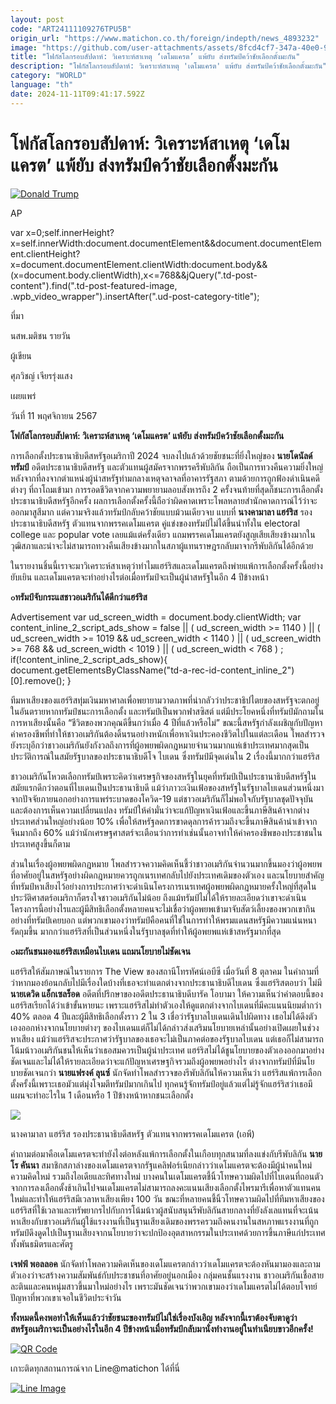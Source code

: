 ```yaml
---
layout: post
code: "ART24111109276TPU5B"
origin_url: "https://www.matichon.co.th/foreign/indepth/news_4893232"
image: "https://github.com/user-attachments/assets/8fcd4cf7-347a-40e0-9441-fcbabe5fab9d"
title: "โฟกัสโลกรอบสัปดาห์: วิเคราะห์สาเหตุ ‘เดโมแครต’ แพ้ยับ ส่งทรัมป์คว้าชัยเลือกตั้งมะกัน"
description: "โฟกัสโลกรอบสัปดาห์: วิเคราะห์สาเหตุ 'เดโมแครต' แพ้ยับ ส่งทรัมป์คว้าชัยเลือกตั้งมะกัน"
category: "WORLD"
language: "th"
date: 2024-11-11T09:41:17.592Z
---
```


# โฟกัสโลกรอบสัปดาห์: วิเคราะห์สาเหตุ ‘เดโมแครต’ แพ้ยับ ส่งทรัมป์คว้าชัยเลือกตั้งมะกัน

[![](https://www.matichon.co.th/wp-content/uploads/2024/11/โฟกัสโลก-รูปใหญ่-728.jpg "Donald Trump")](https://www.matichon.co.th/wp-content/uploads/2024/11/โฟกัสโลก-รูปใหญ่-728.jpg)

AP

var x=0;self.innerHeight?x=self.innerWidth:document.documentElement&&document.documentElement.clientHeight?x=document.documentElement.clientWidth:document.body&&(x=document.body.clientWidth),x<=768&&jQuery(".td-post-content").find(".td-post-featured-image, .wpb\_video\_wrapper").insertAfter(".ud-post-category-title");

ที่มา

นสพ.มติชน รายวัน

ผู้เขียน

ศุภวิชญ์ เจียรรุ่งแสง

เผยแพร่

วันที่ 11 พฤศจิกายน 2567

**โฟกัสโลกรอบสัปดาห์: วิเคราะห์สาเหตุ ‘เดโมแครต’ แพ้ยับ ส่งทรัมป์คว้าชัยเลือกตั้งมะกัน**

การเลือกตั้งประธานาธิบดีสหรัฐอเมริกาปี 2024 จบลงไปแล้วด้วยชัยชนะที่ยิ่งใหญ่ของ **นายโดนัลด์ ทรัมป์** อดีตประธานาธิบดีสหรัฐ และตัวแทนผู้สมัครจากพรรครีพับลิกัน ถือเป็นการทวงคืนความยิ่งใหญ่หลังจากที่ลงจากตำแหน่งผู้นำสหรัฐท่ามกลางเหตุจลาจลที่อาคารรัฐสภา ตามด้วยการถูกฟ้องดำเนินคดีต่างๆ ที่ถาโถมเข้ามา การรอดชีวิตจากความพยายามลอบสังหารถึง 2 ครั้งจนท้ายที่สุดก็ชนะการเลือกตั้งประธานาธิบดีสหรัฐอีกครั้ง ผลการเลือกตั้งครั้งนี้ถือว่าผิดคาดเพราะโพลหลายสำนักคาดการณ์ไว้ว่าจะออกมาสูสีมาก แต่ความจริงแล้วทรัมป์กลับคว้าชัยแบบม้วนเดียวจบ แบบที่ **นางคามาลา แฮร์ริส** รองประธานาธิบดีสหรัฐ ตัวแทนจากพรรคเดโมแครต คู่แข่งของทรัมป์ไม่ได้ขึ้นนำทั้งใน electoral college และ popular vote เลยแม้แต่ครั้งเดียว แถมพรรคเดโมแครตยังสูญเสียเสียงข้างมากในวุฒิสภาและน่าจะไม่สามารถทวงคืนเสียงข้างมากในสภาผู้แทนราษฎรกลับมาจากรีพับลิกันได้อีกด้วย

ในรายงานชิ้นนี้เราจะมาวิเคราะห์สาเหตุว่าทำไมแฮร์ริสและเดโมแครตถึงพ่ายแพ้การเลือกตั้งครั้งนี้อย่างยับเยิน และเดโมแครตจะทำอย่างไรต่อเมื่อทรัมป์จะเป็นผู้นำสหรัฐในอีก 4 ปีข้างหน้า

**๐ทรัมป์จับกระแสชาวอเมริกันได้ดีกว่าแฮร์ริส**

Advertisement var ud\_screen\_width = document.body.clientWidth; var content\_inline\_2\_script\_ads\_show = false || ( ud\_screen\_width >= 1140 ) || ( ud\_screen\_width >= 1019 && ud\_screen\_width < 1140 ) || ( ud\_screen\_width >= 768 && ud\_screen\_width < 1019 ) || ( ud\_screen\_width < 768 ) ; if(!content\_inline\_2\_script\_ads\_show){ document.getElementsByClassName("td-a-rec-id-content\_inline\_2")\[0\].remove(); }

ทีมหาเสียงของแฮร์ริสทุ่มเงินมหาศาลเพื่อพยายามวาดภาพที่น่ากลัวว่าประชาธิปไตยของสหรัฐจะตกอยู่ในอันตรายหากทรัมป์ชนะการเลือกตั้ง และทรัมป์เป็นพวกฟาสซิสต์ แต่มีประโยคหนึ่งที่ทรัมป์มักถามในการหาเสียงนั้นคือ “ชีวิตของพวกคุณดีขึ้นกว่าเมื่อ 4 ปีที่แล้วหรือไม่” ขณะนี้สหรัฐกำลังเผชิญกับปัญหาค่าครองชีพที่ทำให้ชาวอเมริกันต้องดิ้นรนอย่างหนักเพื่อหาเงินประคองชีวิตไปในแต่ละเดือน โพลสำรวจยังระบุอีกว่าชาวอเมริกันยังกังวลถึงการที่ผู้อพยพผิดกฎหมายจำนวนมากแห่เข้าประเทศมากสุดเป็นประวัติการณ์ในสมัยรัฐบาลของประธานาธิบดีโจ ไบเดน ซึ่งทรัมป์มีจุดเด่นใน 2 เรื่องนี้มากกว่าแฮร์ริส

ชาวอเมริกันโหวตเลือกทรัมป์เพราะคิดว่าเศรษฐกิจของสหรัฐในยุคที่ทรัมป์เป็นประธานาธิบดีสหรัฐในสมัยแรกดีกว่าตอนที่ไบเดนเป็นประธานาธิบดี แม้ว่าภาวะเงินเฟ้อของสหรัฐในรัฐบาลไบเดนส่วนหนึ่งมาจากปัจจัยภายนอกอย่างการแพร่ระบาดของโควิด-19 แต่ชาวอเมริกันก็ไม่พอใจกับรัฐบาลชุดปัจจุบันและต้องการเห็นความเปลี่ยนแปลง ทรัมป์ให้คำมั่นว่าจะแก้ปัญหาเงินเฟ้อและขึ้นภาษีสินค้าจากต่างประเทศส่วนใหญ่อย่างน้อย 10% เพื่อให้สหรัฐลดการขาดดุลการค้ารวมถึงจะขึ้นภาษีสินค้านำเข้าจากจีนมากถึง 60% แม้ว่านักเศรษฐศาสตร์จะเตือนว่าการทำเช่นนั้นอาจทำให้ค่าครองชีพของประชาชนในประเทศสูงขึ้นก็ตาม

ส่วนในเรื่องผู้อพยพผิดกฎหมาย โพลสำรวจความคิดเห็นชี้ว่าชาวอเมริกันจำนวนมากขึ้นมองว่าผู้อพยพที่อาศัยอยู่ในสหรัฐอย่างผิดกฎหมายควรถูกเนรเทศกลับไปยังประเทศเดิมของตัวเอง และนโยบายสำคัญที่ทรัมป์หาเสียงไว้อย่างการประกาศว่าจะดำเนินโครงการเนรเทศผู้อพยพผิดกฎหมายครั้งใหญ่ที่สุดในประวัติศาสตร์อเมริกาก็ตรงใจชาวอเมริกันไม่น้อย ถึงแม้ทรัมป์ไม่ได้ให้รายละเอียดว่าเขาจะดำเนินโครงการนี้อย่างไรและผู้มีสิทธิเลือกตั้งหลายคนจะไม่เชื่อว่าผู้อพยพเข้ามาจับสัตว์เลี้ยงของพวกเขากินอย่างที่ทรัมป์เคยบอก แต่พวกเขามองว่าทรัมป์คือคนที่ใช่ในการทำให้พรมแดนสหรัฐมีความแน่นหนารัดกุมขึ้น มากกว่าแฮร์ริสที่เป็นส่วนหนึ่งในรัฐบาลชุดที่ทำให้ผู้อพยพแห่เข้าสหรัฐมากที่สุด

**๐มะกันชนมองแฮร์ริสเหมือนไบเดน แถมนโยบายไม่ชัดเจน**

แฮร์ริสให้สัมภาษณ์ในรายการ The View ของสถานีโทรทัศน์เอบีซี เมื่อวันที่ 8 ตุลาคม ในคำถามที่ว่าหากมองย้อนกลับไปมีเรื่องใดบ้างที่เธอจะทำแตกต่างจากประธานาธิบดีไบเดน ซึ่งแฮร์ริสตอบว่า ไม่มี **นายเดวิด แอ็กเซลร็อด** อดีตที่ปรึกษาของอดีตประธานาธิบดีบารัค โอบามา ให้ความเห็นว่าคำตอบนี้ของแฮร์ริสเรียกได้ว่าเข้าขั้นหายนะ เพราะแฮร์ริสไม่ทำตัวเองให้ดูแตกต่างจากไบเดนที่มีคะแนนนิยมต่ำกว่า 40% ตลอด 4 ปีและผู้มีสิทธิเลือกตั้งราว 2 ใน 3 เชื่อว่ารัฐบาลไบเดนเดินไปผิดทาง เธอไม่ได้ดึงตัวเองออกห่างจากนโยบายต่างๆ ของไบเดนแต่ก็ไม่ได้กล่าวส่งเสริมนโยบายเหล่านั้นอย่างเปิดเผยในช่วงหาเสียง แม้ว่าแฮร์ริสจะประกาศว่ารัฐบาลของเธอจะไม่เป็นภาคต่อของรัฐบาลไบเดน แต่เธอก็ไม่สามารถโน้มน้าวอเมริกันชนให้เห็นว่าเธอสมควรเป็นผู้นำประเทศ แฮร์ริสไม่ได้ชูนโยบายของตัวเองออกมาอย่างชัดเจนและไม่ได้ให้รายละเอียดว่าจะแก้ปัญหาเศรษฐกิจรวมถึงผู้อพยพอย่างไร ต่างจากทรัมป์ที่มีนโยบายชัดเจนกว่า **นายแฟรงค์ ลุนซ์** นักจัดทำโพลสำรวจของรีพับลิกันให้ความเห็นว่า แฮร์ริสแพ้การเลือกตั้งครั้งนี้เพราะเธอมัวแต่มุ่งโจมตีทรัมป์มากเกินไป ทุกคนรู้จักทรัมป์อยู่แล้วแต่ไม่รู้จักแฮร์ริสว่าเธอมีแผนจะทำอะไรใน 1 เดือนหรือ 1 ปีข้างหน้าหากชนะเลือกตั้ง

![](https://www.matichon.co.th/wp-content/uploads/2024/11/โฟกัสโลก-รูปเล็ก-728.jpg)

นางคามาลา แฮร์ริส รองประธานาธิบดีสหรัฐ ตัวแทนจากพรรคเดโมแครต (เอพี)

คำถามต่อมาคือเดโมแครตจะทำยังไงต่อหลังแพ้การเลือกตั้งในเกือบทุกสนามที่ลงแข่งกับรีพับลิกัน **นายโร คันนา** สมาชิกสภาล่างของเดโมแครตจากรัฐแคลิฟอร์เนียกล่าวว่าเดโมแครตจะต้องมีผู้นำคนใหม่ ความคิดใหม่ รวมถึงไอเดียและทิศทางใหม่ บางคนในเดโมแครตชี้นิ้วโทษความผิดไปที่ไบเดนที่ถอนตัวจากการลงเลือกตั้งช้าเกินไปจนเดโมแครตไม่สามารถลงคะแนนเสียงเลือกตั้งไพรมารีเพื่อหาตัวแทนคนใหม่และทำให้แฮร์ริสมีเวลาหาเสียงเพียง 100 วัน ขณะที่หลายคนชี้นิ้วโทษความผิดไปที่ทีมหาเสียงของแฮร์ริสที่ใช้เวลาและทรัพยากรไปกับการโน้มน้าวผู้สนับสนุนรีพับลิกันสายกลางที่ยังลังเลแทนที่จะเน้นหาเสียงกับชาวอเมริกันผู้ใช้แรงงานที่เป็นฐานเสียงเดิมของพรรครวมถึงคนงานในสหภาพแรงงานที่ถูกทรัมป์ดึงดูดไปเป็นฐานเสียงจากนโยบายว่าจะปกป้องอุตสาหกรรมในประเทศด้วยการขึ้นภาษีแก่ประเทศทั้งพันธมิตรและศัตรู

**เจฟฟ์ พอลลอค** นักจัดทำโพลความคิดเห็นของเดโมแครตกล่าวว่าเดโมแครตจะต้องหันมามองและถามตัวเองว่าจะสร้างความสัมพันธ์กับประชาชนที่อาศัยอยู่นอกเมือง กลุ่มคนชั้นแรงงาน ชาวอเมริกันเชื้อสายละตินและคนหนุ่มสาวขึ้นมาใหม่อย่างไร เพราะมันชัดเจนว่าพวกเขามองว่าเดโมแครตไม่ได้ตอบโจทย์ปัญหาที่พวกเขาเจอในชีวิตประจำวัน

**ทั้งหมดนี้คงพอทำให้เห็นแล้วว่าชัยชนะของทรัมป์ไม่ใช่เรื่องบังเอิญ หลังจากนี้เราต้องจับตาดูว่าสหรัฐอเมริกาจะเป็นอย่างไรในอีก 4 ปีข้างหน้าเมื่อทรัมป์กลับมานั่งทำงานอยู่ในทำเนียบขาวอีกครั้ง!**

[![QR Code](https://www.matichon.co.th/wp-content/uploads/2023/07/wob1371z.jpg)](https://lin.ee/ht0nDxX)

เกาะติดทุกสถานการณ์จาก Line@matichon ได้ที่นี่

[![Line Image](https://www.matichon.co.th/wp-content/uploads/2023/07/th.png)](https://lin.ee/ht0nDxX)